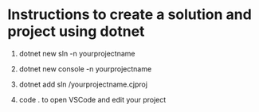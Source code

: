 # Instructions to create a solution and project using dotnet

1. dotnet new sln -n yourprojectname

2. dotnet new console -n yourprojectname

3. dotnet add sln <nome>/yourprojectname.cjproj

4. code . to open VSCode and edit your project
